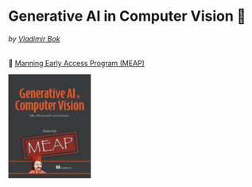 # Generative AI in Computer Vision 📘
###### by [Vladimir Bok](https://github.com/vbok)

🔗 [Manning Early Access Program (MEAP)](https://www.manning.com/books/generative-ai-in-computer-vision)

<img src="/img/book_cover_MEAP.png" width="33%">
